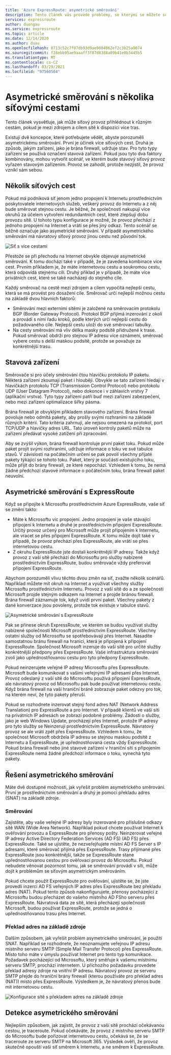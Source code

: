 ```yaml
---
title: 'Azure ExpressRoute: asymetrické směrování'
description: Tento článek vás provede problémy, se kterými se můžete setkat s asymetrickým směrováním v síti s více odkazy na cíl.
services: expressroute
author: duongau
ms.service: expressroute
ms.topic: article
ms.date: 12/14/2020
ms.author: duau
ms.openlocfilehash: 0713c52c7f07db93d9ae9084062ef2c3b25a9074
ms.sourcegitcommit: f28ebb95ae9aaaff3f87d8388a09b41e0b3445b5
ms.translationtype: MT
ms.contentlocale: cs-CZ
ms.lasthandoff: 03/29/2021
ms.locfileid: "97560504"
---
```

# <a name="asymmetric-routing-with-multiple-network-paths"></a>Asymetrické směrování s několika síťovými cestami
Tento článek vysvětluje, jak může síťový provoz přihlédnout k různým cestám, pokud je mezi zdrojem a cílem sítě k dispozici více tras.

Existují dvě koncepce, které potřebujete vědět, abyste porozuměli asymetrickému směrování. První je účinek více síťových cest. Druhá je způsob, jakým zařízení, jako je brána firewall, udržuje stav. Pro tyto typy zařízení se používá označení stavová zařízení. Pokud jsou tyto dva faktory kombinovány, mohou vytvořit scénář, ve kterém bude stavový síťový provoz vyřazen stavovým zařízením.  Provoz se zahodil, protože nezjistil, že provoz vznikl sám sebou.

## <a name="multiple-network-paths"></a>Několik síťových cest
Pokud má podniková síť jenom jedno propojení k Internetu prostřednictvím poskytovatele internetových služeb, veškerý provoz do Internetu a z něj bude směrovat stejnou cestu. Je běžné, že společnosti nakupují více okruhů za účelem vytvoření redundantních cest, které zlepšují dobu provozu sítě. U tohoto typu konfigurace je možné, že provoz přechází z jednoho propojení na Internet a vrátí se přes jiný odkaz. Tento scénář se běžně označuje jako asymetrické směrování. V případě asymetrického směrování má návratový síťový provoz jinou cestu než původní tok.

![Síť s více cestami](./media/expressroute-asymmetric-routing/AsymmetricRouting3.png)

Přestože se při přechodu na Internet obvykle objevuje asymetrické směrování. K tomu dochází také v případě, že je zavedena kombinace více cest. Prvním příkladem je, že máte internetovou cestu a soukromou cestu, která odpovídá stejnému cíli. Druhý příklad je v případě, že máte více privátních cest, které se také nacházejí do stejného cíle.

Každý směrovač na cestě mezi zdrojem a cílem vypočítá nejlepší cestu, která se má provést pro dosažení cíle. Směrovač určí nejlepší možnou cestu na základě dvou hlavních faktorů:

* Směrování mezi externími sítěmi je založené na směrovacím protokolu BGP (Border Gateway Protocol). Protokol BGP přijímá inzerování z okolí a provádí s nimi řadu kroků, podle kterých určí nejlepší cestu do požadovaného cíle. Nejlepší cestu uloží do své směrovací tabulky.
* Na cesty směrování má vliv délka masky podsítě přidružené k trase. Pokud směrovač obdrží pro stejnou IP adresu více oznámení, směrovač vybere cestu s delší maskou podsítě, protože se považuje za konkrétnější trasu.

## <a name="stateful-devices"></a>Stavová zařízení
Směrovače si pro účely směrování čtou hlavičku protokolu IP paketu. Některá zařízení zkoumají paket i hlouběji. Obvykle se tato zařízení hledají v hlavičkách protokolu TCP (Transmission Control Protocol) nebo protokolu UDP (User Datagram Protocol), nebo dokonce i v záhlavích vrstvy 7 (aplikační vrstva). Tyto typy zařízení patří buď mezi zařízení zabezpečení, nebo mezi zařízení optimalizace šířky pásma. 

Brána firewall je obvyklým příkladem stavového zařízení. Brána firewall povoluje nebo odmítá pakety, aby prošly svými rozhraními na základě různých kritérií. Tato kritéria zahrnují, ale nejsou omezená na protokol, port TCP/UDP a hlavičky adres URL. Tato úroveň kontroly paketů může na zařízení předávat vysoké zatížení při zpracování. 

Aby se zvýšil výkon, brána firewall kontroluje první paket toku. Pokud může paket projít svými rozhraními, udržuje informace o toku ve své tabulce stavů. V závislosti na počátečním určení se pak povolí všechny přijaté pakety týkající se tohoto toku. Paket, který je součástí existujícího toku, může přijít do brány firewall, ze které nepochází. Vzhledem k tomu, že nemá žádné předchozí stavové informace o počátečním toku, brána firewall paket neuvolní.

## <a name="asymmetric-routing-with-expressroute"></a>Asymetrické směrování s ExpressRoute
Když se připojíte k Microsoftu prostřednictvím Azure ExpressRoute, vaše síť se změní takto:

* Máte k Microsoftu víc propojení. Jedno propojení je vaše stávající připojení k Internetu a druhé je prostřednictvím připojení ExpressRoute. Určitý provoz určený pro Microsoft může projít připojením k Internetu, ale vracet se přes připojení ExpressRoute. K tomu může dojít také v případě, že provoz přechází přes ExpressRoute, ale vrátí se přes internetovou cestu.
* Z okruhu ExpressRoute jste dostali konkrétnější IP adresy. Takže když provoz z vaší sítě přechází do Microsoftu pro služby nabízené prostřednictvím ExpressRoute, budou směrovače vždy preferovat připojení ExpressRoute.

Abychom porozuměli vlivu těchto dvou změn na síť, zvažte několik scénářů. Například můžete mít okruh na Internet a využívat všechny služby Microsoftu prostřednictvím Internetu. Provoz z vaší sítě do a ze společnosti Microsoft projde stejným odkazem na Internet a projde bránou firewall. Brána firewall záznamuje tok, když uvidí první paket. Všechny pakety z dané konverzace jsou povoleny, protože tok existuje v tabulce stavů.

![Asymetrické směrování s ExpressRoute](./media/expressroute-asymmetric-routing/AsymmetricRouting1.png)

Pak se přinese okruh ExpressRoute, ve kterém se budou využívat služby nabízené společností Microsoft prostřednictvím ExpressRoute. Všechny ostatní služby od Microsoftu se spotřebovávají přes Internet. Nasadíte samostatnou bránu firewall na hranici, která je připojená k připojení ExpressRoute. Společnost Microsoft inzeruje do vaší sítě pro určité služby konkrétnější předpony přes ExpressRoute. Vaše infrastruktura směrování zvolí jako upřednostňovanou cestu pro tyto předpony ExpressRoute. 

Pokud neinzerujete veřejné IP adresy Microsoftu přes ExpressRoute. Microsoft bude komunikovat s vašimi veřejnými IP adresami přes Internet. Provoz odeslaný z vaší sítě do Microsoftu používá připojení ExpressRoute, ale návratový provoz od Microsoftu pak bude používat internetovou cestu. Když brána firewall na vaší hraniční bráně zobrazuje paket odezvy pro tok, na kterém neví, že tyto pakety přeruší.

Pokud se rozhodnete inzerovat stejný fond adres NAT (Network Address Translation) pro ExpressRoute a pro Internet. V případě klientů ve vaší síti na privátních IP adresách se zobrazí podobné problémy. Žádosti o služby, jako je web Windows Update, procházejí přes Internet, protože IP adresy pro tyto služby se Neinzerují prostřednictvím ExpressRoute. Návratový provoz se ale vrátí zpět přes ExpressRoute. Vzhledem k tomu, že společnost Microsoft obdržela IP adresu se stejnou maskou podsítě z Internetu a ExpressRoute, je upřednostňovaná cesta vždy ExpressRoute. Pokud brána firewall nebo jiné stavové zařízení v hraniční síti s připojením ExpressRoute nemá žádné předchozí informace o toku, vynechá tyto pakety.

## <a name="asymmetric-routing-solutions"></a>Řešení asymetrického směrování
Máte dvě dostupné možnosti, jak vyřešit problém asymetrického směrování. První je prostřednictvím směrování a druhý je pomocí překladu adres (SNAT) na základě zdroje.

### <a name="routing"></a>Směrování
Zajistěte, aby vaše veřejné IP adresy byly inzerované pro příslušné odkazy sítě WAN (Wide Area Network). Například pokud chcete používat Internet k ověřování provozu a ExpressRoute pro přenosy pošty. Neinzerovat veřejné IP adresy Active Directory Federation Services (AD FS) (AD FS) přes ExpressRoute. Také se ujistěte, že nezveřejňujete místní AD FS Server s IP adresami, které směrovač přijímá přes ExpressRoute. Trasy přijímané přes ExpressRoute jsou konkrétnější, takže se ExpressRoute stane upřednostňovanou cestou pro ověřovací provoz do Microsoftu. Pokud nebudete věnovat pozornost tomu, jak se směrování provádí v síti, může dojít k problémům se síťovým asymetrickým směrováním.

Pokud chcete použít ExpressRoute pro ověřování, ujistěte se, že jste provedli inzerci AD FS veřejných IP adres přes ExpressRoute bez překladu adres (NAT). Pokud tento způsob nakonfigurujete, přenosy pocházející z Microsoftu budou přecházet do vašeho místního AD FSho serveru přes ExpressRoute. Návratová data ze sítě, která přecházejí společnosti Microsoft, budou používat ExpressRoute, protože se jedná o upřednostňovanou trasu přes Internet.

### <a name="source-based-nat"></a>Překlad adres na základě zdroje
Dalším způsobem, jak vyřešit problém asymetrického směrování, je použití SNAT. Například se rozhodnete, že neoznamujete veřejnou IP adresu místního serveru SMTP (Simple Mail Transfer Protocol) přes ExpressRoute. Místo toho máte v úmyslu používat Internet pro tento typ komunikace. Požadavek pocházející od Microsoftu, který směřuje k vašemu místnímu serveru SMTP, prochází internetem. U příchozího požadavku provedete překlad adresy zdroje na vnitřní IP adresu. Návratový provoz ze serveru SMTP přejde do hraniční brány firewall (kterou používáte pro překlad adres (NAT)) místo přes ExpressRoute. Výsledkem je, že návratový přenos bude mít internetovou cestu.

![Konfigurace sítě s překladem adres na základě zdroje](./media/expressroute-asymmetric-routing/AsymmetricRouting2.png)

## <a name="asymmetric-routing-detection"></a>Detekce asymetrického směrování
Nejlepším způsobem, jak zajistit, že provoz z vaší sítě prochází očekávanou cestou, je traceroute. Pokud očekáváte, že provoz z místního serveru SMTP do Microsoftu bude pořizovat internetovou cestu, očekává se, že se traceroute ze serveru SMTP na Microsoft 365. Výsledek ověří, že provoz skutečně opouští vaši síť směrem k Internetu, a ne směrem k ExpressRoute.

